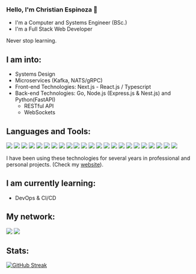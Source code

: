 ### Hello, I'm Christian Espinoza 👋 

- I'm a Computer and Systems Engineer (BSc.)
- I'm a Full Stack Web Developer  

Never stop learning.

## I am into: 
- Systems Design
- Microservices (Kafka, NATS/gRPC)
- Front-end Technologies: Next.js - React.js / Typescript
- Back-end Technologies: Go, Node.js (Express.js & Nest.js) and Python(FastAPI)
  - RESTful API
  - WebSockets

## Languages and Tools:  

<img src = "https://img.shields.io/badge/Go-00ADD8?style=flat&logo=go&logoColor=white"> <img src = "https://img.shields.io/badge/Python-3670A0?style=flat&logo=python&logoColor=white">
<img src = "https://img.shields.io/badge/Typescript-3179C6?style=flat&logo=typescript&logoColor=white">
<img src = "https://img.shields.io/badge/Javascript-%23323330.svg?style=flat&logo=javascript&logoColor=%23F7DF1E">
<img src = "https://img.shields.io/badge/React.js-1c2c4c?style=flat&logo=react&logoColor=%2361DAFB">
<img src = "https://img.shields.io/badge/Next.js-black?style=flat&logo=next.js&logoColor=white">
<img src = "https://img.shields.io/badge/Node.js-43853D?style=flat&logo=node.js&logoColor=white">
<img src = "https://img.shields.io/badge/Express.js-404D59?style=flat&logo=express&logoColor=white">
<img src = "https://img.shields.io/badge/Nest.js-E0234E?style=flat&logo=nestjs&logoColor=white">
<img src = "https://img.shields.io/badge/Vite.js-%23646CFF.svg?style=flat&logo=vite&logoColor=white">
<img src="https://img.shields.io/badge/HTML5-E34F26?style=flat&logo=html5&logoColor=white">
<img src="https://img.shields.io/badge/CSS3-1572B6?style=flat&logo=css3&logoColor=white">
<img src="https://img.shields.io/badge/TailwindCSS-%2338B2AC.svg?style=flat&logo=tailwind-css&logoColor=white">
<img src="https://img.shields.io/badge/Bootstrap5-563d7c?style=flat&logo=bootstrap&logoColor=white">
<img src="https://img.shields.io/badge/FastAPI-00ADD8?style=flat&logo=fastapi&logoColor=white">
<img src="https://img.shields.io/badge/MongoDB-4EA94B?style=flat&logo=mongodb&logoColor=white">
<img src="https://img.shields.io/badge/MySQL-005C84?style=flat&logo=mysql&logoColor=white">
<img src="https://img.shields.io/badge/PostgreSQL-316192?style=flat&logo=postgresql&logoColor=white">
<img src="https://img.shields.io/badge/Amazon Web Services-232F3E?style=flat&logo=amazon-aws&logoColor=white">
<img src="https://img.shields.io/badge/Google Cloud Platform-4285F4?style=flat&logo=google-cloud&logoColor=white">
<img src="https://img.shields.io/badge/Docker-blue?style=flat&logo=docker&logoColor=white">
<img src="https://img.shields.io/badge/Git-F1502F?style=flat&logo=git&logoColor=white">
<img src="https://img.shields.io/badge/GitHub-100000?style=flat&logo=github&logoColor=white">

I have been using these technologies for several years in professional and personal projects. (Check my [website](https://chriscodex.vercel.app/)).

## I am currently learning:
- DevOps & CI/CD

## My network:

[<img src="https://img.shields.io/badge/LinkedIn-0077B5?style=for-the-badge&logo=linkedin&logoColor=white">](https://www.linkedin.com/in/christian-espinoza-cadillo-a29702234/)
[<img src="https://img.shields.io/badge/Facebook-1877F2?style=for-the-badge&logo=facebook&logoColor=white" />](https://www.facebook.com/christian.espinozacadillo/)
</br>
## Stats:  


[![GitHub Streak](https://github-readme-streak-stats.herokuapp.com/?user=ChrisCodeX&theme=chartreuse-dark)]()

